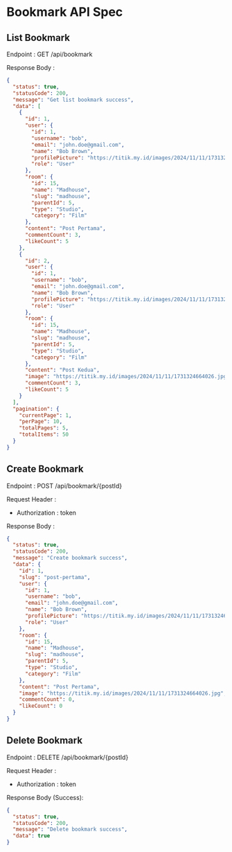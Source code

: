 # Bookmark API Spec

## List Bookmark

Endpoint : GET /api/bookmark

Response Body :

```json
{
  "status": true,
  "statusCode": 200,
  "message": "Get list bookmark success",
  "data": [
    {
      "id": 1,
      "user": {
        "id": 1,
        "username": "bob",
        "email": "john.doe@gmail.com",
        "name": "Bob Brown",
        "profilePicture": "https://titik.my.id/images/2024/11/11/1731324664026.jpg",
        "role": "User"
      },
      "room": {
        "id": 15,
        "name": "Madhouse",
        "slug": "madhouse",
        "parentId": 5,
        "type": "Studio",
        "category": "Film"
      },
      "content": "Post Pertama",
      "commentCount": 3,
      "likeCount": 5
    },
    {
      "id": 2,
      "user": {
        "id": 1,
        "username": "bob",
        "email": "john.doe@gmail.com",
        "name": "Bob Brown",
        "profilePicture": "https://titik.my.id/images/2024/11/11/1731324664026.jpg",
        "role": "User"
      },
      "room": {
        "id": 15,
        "name": "Madhouse",
        "slug": "madhouse",
        "parentId": 5,
        "type": "Studio",
        "category": "Film"
      },
      "content": "Post Kedua",
      "image": "https://titik.my.id/images/2024/11/11/1731324664026.jpg",
      "commentCount": 3,
      "likeCount": 5
    }
  ],
  "pagination": {
    "currentPage": 1,
    "perPage": 10,
    "totalPages": 5,
    "totalItems": 50
  }
}
```

## Create Bookmark

Endpoint : POST /api/bookmark/{postId}

Request Header :

- Authorization : token

Response Body :

```json
{
  "status": true,
  "statusCode": 200,
  "message": "Create bookmark success",
  "data": {
    "id": 1,
    "slug": "post-pertama",
    "user": {
      "id": 1,
      "username": "bob",
      "email": "john.doe@gmail.com",
      "name": "Bob Brown",
      "profilePicture": "https://titik.my.id/images/2024/11/11/1731324664026.jpg",
      "role": "User"
    },
    "room": {
      "id": 15,
      "name": "Madhouse",
      "slug": "madhouse",
      "parentId": 5,
      "type": "Studio",
      "category": "Film"
    },
    "content": "Post Pertama",
    "image": "https://titik.my.id/images/2024/11/11/1731324664026.jpg",
    "commentCount": 0,
    "likeCount": 0
  }
}
```

## Delete Bookmark

Endpoint : DELETE /api/bookmark/{postId}

Request Header :

- Authorization : token

Response Body (Success):

```json
{
  "status": true,
  "statusCode": 200,
  "message": "Delete bookmark success",
  "data": true
}
```
